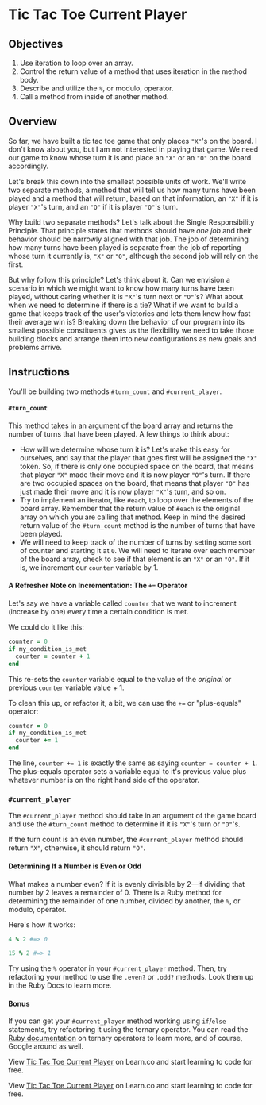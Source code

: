 


# Tic Tac Toe Current Player

## Objectives

1. Use iteration to loop over an array.
2. Control the return value of a method that uses iteration in the method body.
3. Describe and utilize the `%`, or modulo, operator.
4. Call a method from inside of another method.

## Overview

So far, we have built a tic tac toe game that only places `"X"`'s on the board. I don't know about you, but I am not interested in playing that game. We need our game to know whose turn it is and place an `"X"` or an `"O"` on the board accordingly.

Let's break this down into the smallest possible units of work. We'll write two separate methods, a method that will tell us how many turns have been played and a method that will return, based on that information, an `"X"` if it is player `"X"`'s turn, and an `"O"` if it is player `"O"`'s turn.

Why build two separate methods? Let's talk about the Single Responsibility Principle. That principle states that methods should have *one job* and their behavior should be narrowly aligned with that job. The job of determining how many turns have been played is separate from the job of reporting whose turn it currently is, `"X"` or `"O"`, although the second job will rely on the first.

But why follow this principle? Let's think about it. Can we envision a scenario in which we might want to know how many turns have been played, without caring whether it is `"X"`'s turn next or `"O"`'s? What about when we need to determine if there is a tie? What if we want to build a game that keeps track of the user's victories and lets them know how fast their average win is? Breaking down the behavior of our program into its smallest possible constituents gives us the flexibility we need to take those building blocks and arrange them into new configurations as new goals and problems arrive.

## Instructions

You'll be building two methods `#turn_count` and `#current_player`.

#### `#turn_count`

This method takes in an argument of the board array and returns the number of turns that have been played. A few things to think about:

* How will we determine whose turn it is? Let's make this easy for ourselves, and say that the player that goes first will be assigned the `"X"` token. So, if there is only one occupied space on the board, that means that player `"X"` made their move and it is now player `"O"`'s turn. If there are two occupied spaces on the board, that means that player `"O"` has just made their move and it is now player `"X"`'s turn, and so on.
* Try to implement an iterator, like `#each`, to loop over the elements of the board array. Remember that the return value of `#each` is the original array on which you are calling that method. Keep in mind the desired return value of the `#turn_count` method is the number of turns that have been played.
* We will need to keep track of the number of turns by setting some sort of counter and starting it at `0`. We will need to iterate over each member of the board array, check to see if that element is an `"X"` or an `"O"`. If it is, we increment our `counter` variable by 1.

#### A Refresher Note on Incrementation: The `+=` Operator

Let's say we have a variable called `counter` that we want to increment (increase by one) every time a certain condition is met.

We could do it like this:

```ruby
counter = 0
if my_condition_is_met
  counter = counter + 1
end
```
This re-sets the `counter` variable equal to the value of the *original* or previous `counter` variable value + 1.

To clean this up, or refactor it, a bit, we can use the `+=` or "plus-equals" operator:

```ruby
counter = 0
if my_condition_is_met
  counter += 1
end
```

The line, `counter += 1` is exactly the same as saying `counter = counter + 1`. The plus-equals operator sets a variable equal to it's previous value plus whatever number is on the right hand side of the operator.

### `#current_player`

The `#current_player` method should take in an argument of the game board and use the `#turn_count` method to determine if it is `"X"`'s turn or `"O"`'s.

If the turn count is an even number, the `#current_player` method should return `"X"`, otherwise, it should return `"O"`.

#### Determining If a Number is Even or Odd

What makes a number even? If it is evenly divisible by 2––if dividing that number by 2 leaves a remainder of 0. There is a Ruby method for determining the remainder of one number, divided by another, the `%`, or modulo, operator.

Here's how it works:

```ruby
4 % 2 #=> 0

15 % 2 #=> 1
```

Try using the `%` operator in your `#current_player` method. Then, try refactoring your method to use the `.even?` or `.odd?` methods. Look them up in the Ruby Docs to learn more.

#### Bonus

If you can get your `#current_player` method working using `if`/`else` statements, try refactoring it using the ternary operator. You can read the [Ruby documentation](http://ruby-doc.org/core-2.3.0//doc/syntax/control_expressions_rdoc.html#label-Ternary+if) on ternary operators to learn more, and of course, Google around as well. 

<p data-visibility='hidden'>View <a href='https://learn.co/lessons/ttt-10-current-player' title='Tic Tac Toe Current Player'>Tic Tac Toe Current Player</a> on Learn.co and start learning to code for free.</p>

<p class='util--hide'>View <a href='https://learn.co/lessons/ttt-10-current-player'>Tic Tac Toe Current Player</a> on Learn.co and start learning to code for free.</p>
